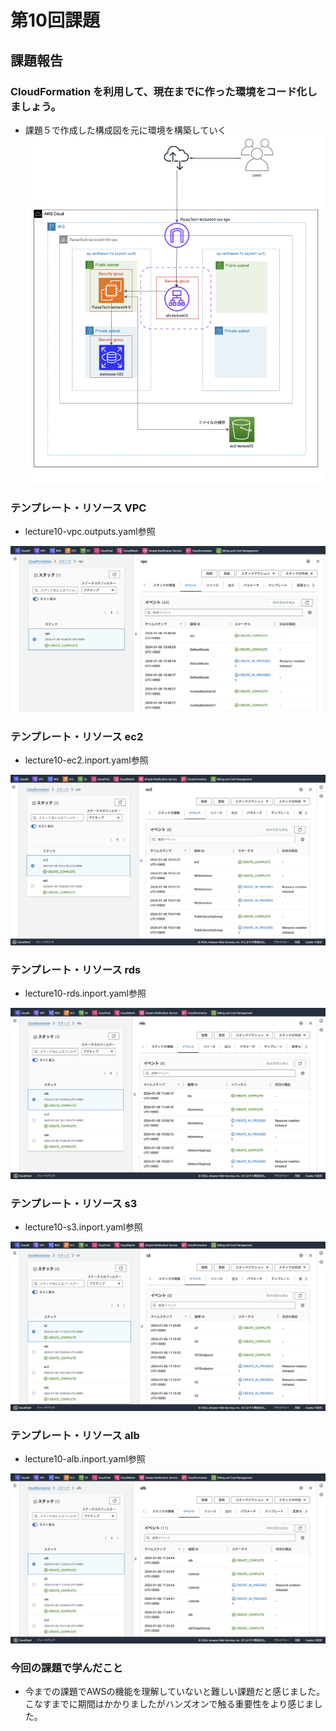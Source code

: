# **第10回課題**

## 課題報告

### CloudFormation を利用して、現在までに作った環境をコード化しましょう。
 - 課題５で作成した構成図を元に環境を構築していく
![a](./img10/a.png)

### テンプレート・リソース VPC

- lecture10-vpc.outputs.yaml参照

![b](./img10/b.png)

### テンプレート・リソース ec2

- lecture10-ec2.inport.yaml参照

![c](./img10/c.png)

### テンプレート・リソース rds

- lecture10-rds.inport.yaml参照

![d](./img10/d.png)

### テンプレート・リソース s3

- lecture10-s3.inport.yaml参照

![e](./img10/e.png)

### テンプレート・リソース alb

- lecture10-alb.inport.yaml参照

![f](./img10/f.png)


### 今回の課題で学んだこと
- 今までの課題でAWSの機能を理解していないと難しい課題だと感じました。こなすまでに期間はかかりましたがハンズオンで触る重要性をより感じました。